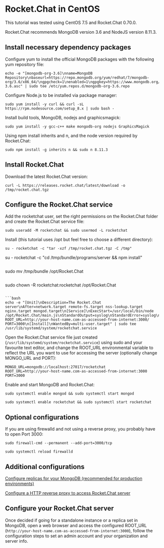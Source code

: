 # Rocket.Chat in CentOS

This tutorial was tested using CentOS 7.5 and Rocket.Chat 0.70.0.

Rocket.Chat recommends MongoDB version 3.6 and NodeJS version 8.11.3.

## Install necessary dependency packages

Configure yum to install the official MongoDB packages with the following yum repository file:

```
echo -e "[mongodb-org-3.6]\nname=MongoDB Repository\nbaseurl=https://repo.mongodb.org/yum/redhat/7/mongodb-org/3.6/x86_64/\ngpgcheck=1\nenabled=1\ngpgkey=https://www.mongodb.org/static/pgp/server-3.6.asc" | sudo tee /etc/yum.repos.d/mongodb-org-3.6.repo
```

Configure Node.js to be installed via package manager:

```
sudo yum install -y curl && curl -sL https://rpm.nodesource.com/setup_8.x | sudo bash -
```

Install build tools, MongoDB, nodejs and graphicsmagick:

```
sudo yum install -y gcc-c++ make mongodb-org nodejs GraphicsMagick
```

Using npm install inherits and n, and the node version required by Rocket.Chat:

```
sudo npm install -g inherits n && sudo n 8.11.3
```

## Install Rocket.Chat

Download the latest Rocket.Chat version:

```
curl -L https://releases.rocket.chat/latest/download -o /tmp/rocket.chat.tgz
```

## Configure the Rocket.Chat service

Add the rocketchat user, set the right permissions on the Rocket.Chat folder and create the Rocket.Chat service file:

```
sudo useradd -M rocketchat && sudo usermod -L rocketchat
```

Install (this tutorial uses /opt but feel free to choose a different directory):
```
su - rocketchat -c "tar -xzf /tmp/rocket.chat.tgz -C /tmp"

```
su - rocketchat -c "cd /tmp/bundle/programs/server && npm install"
```

```
sudo mv /tmp/bundle /opt/Rocket.Chat
```

```
sudo chown -R rocketchat:rocketchat /opt/Rocket.Chat
```

```bash
echo -e "[Unit]\nDescription=The Rocket.Chat server\nAfter=network.target remote-fs.target nss-lookup.target nginx.target mongod.target\n[Service]\nExecStart=/usr/local/bin/node /opt/Rocket.Chat/main.js\nStandardOutput=syslog\nStandardError=syslog\nSyslogIdentifier=rocketchat\nUser=rocketchat\nEnvironment=MONGO_URL=mongodb://localhost:27017/rocketchat ROOT_URL=http://your-host-name.com-as-accessed-from-internet:3000/ PORT=3000\n[Install]\nWantedBy=multi-user.target" | sudo tee /usr/lib/systemd/system/rocketchat.service
```

Open the Rocket.Chat service file just created (`/usr/lib/systemd/system/rocketchat.service`) using sudo and your favourite text editor, and change the ROOT_URL environmental variable to reflect the URL you want to use for accessing the server (optionally change MONGO_URL and PORT):

```
MONGO_URL=mongodb://localhost:27017/rocketchat
ROOT_URL=http://your-host-name.com-as-accessed-from-internet:3000
PORT=3000
```

Enable and start MongoDB and Rocket.Chat:

```
sudo systemctl enable mongod && sudo systemctl start mongod
```

```
sudo systemctl enable rocketchat && sudo systemctl start rocketchat
```

## Optional configurations

If you are using firewalld and not using a reverse proxy, you probably have to open Port 3000:

```
sudo firewall-cmd --permanent --add-port=3000/tcp
```

```
sudo systemctl reload firewalld
```

## Additional configurations

[Configure replicas for your MongoDB (recommended for production environments)](../mongo-replicas/)

[Configure a HTTP reverse proxy to access Rocket.Chat server](../configuring-ssl-reverse-proxy/)

## Configure your Rocket.Chat server

Once decided if going for a standalone instance or a replica set in MongoDB, open a web browser and access the configured ROOT_URL (`http://your-host-name.com-as-accessed-from-internet:3000`), follow the configuration steps to set an admin account and your organization and server info.
